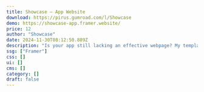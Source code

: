 ```yaml
---
title: Showcase — App Website
download: https://pirus.gumroad.com/l/Showcase
demo: https://showcase-app.framer.website/
price: 12
author: "Showcase"
date: 2024-11-30T08:12:50.889Z
description: "Is your app still lacking an effective webpage? My template can help showcase your app's value proposition. I'm Alex, with 5 years of experience boosting page conversions. I designed this template using AIDA principles."
ssg: ["Framer"]
css: []
ui: []
cms: []
category: []
draft: false
---
```

